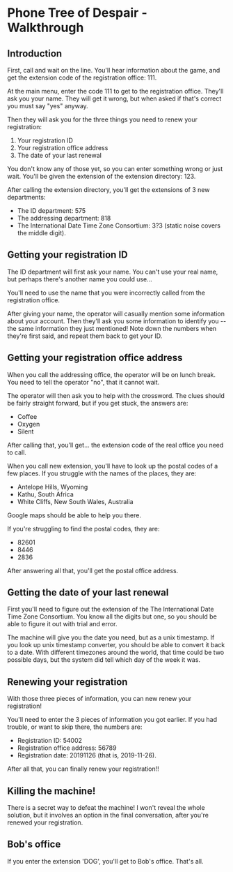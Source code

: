 # Phone Tree of Despair - Walkthrough

## Introduction

First, call and wait on the line. You'll hear information about the game, and get the extension code of the registration office: 111.

At the main menu, enter the code 111 to get to the registration office. They'll ask you your name. They will get it wrong, but when asked if that's correct you must say "yes" anyway.

Then they will ask you for the three things you need to renew your registration:

1. Your registration ID
2. Your registration office address
3. The date of your last renewal

You don't know any of those yet, so you can enter something wrong or just wait. You'll be given the extension of the extension directory: 123.

After calling the extension directory, you'll get the extensions of 3 new departments:

- The ID department: 575
- The addressing department: 818
- The International Date Time Zone Consortium: 3?3 (static noise covers the middle digit).

## Getting your registration ID

The ID department will first ask your name. You can't use your real name, but perhaps there's another name you could use...

You'll need to use the name that you were incorrectly called from the registration office.

After giving your name, the operator will casually mention some information about your account. Then they'll ask you some information to identify you -- the same information they just mentioned! Note down the numbers when they're first said, and repeat them back to get your ID.

## Getting your registration office address

When you call the addressing office, the operator will be on lunch break. You need to tell the operator "no", that it cannot wait.

The operator will then ask you to help with the crossword. The clues should be fairly straight forward, but if you get stuck, the answers are:

- Coffee
- Oxygen
- Silent

After calling that, you'll get... the extension code of the real office you need to call.

When you call new extension, you'll have to look up the postal codes of a few places. If you struggle with the names of the places, they are:

- Antelope Hills, Wyoming
- Kathu, South Africa
- White Cliffs, New South Wales, Australia

Google maps should be able to help you there.

If you're struggling to find the postal codes, they are:

- 82601
- 8446
- 2836

After answering all that, you'll get the postal office address.

## Getting the date of your last renewal

First you'll need to figure out the extension of the The International Date Time Zone Consortium. You know all the digits but one, so you should be able to figure it out with trial and error.

The machine will give you the date you need, but as a unix timestamp. If you look up unix timestamp converter, you should be able to convert it back to a date. With different timezones around the world, that time could be two possible days, but the system did tell which day of the week it was.

## Renewing your registration

With those three pieces of information, you can new renew your registration!

You'll need to enter the 3 pieces of information you got earlier. If you had trouble, or want to skip there, the numbers are:

- Registration ID: 54002
- Registration office address: 56789
- Registration date: 20191126 (that is, 2019-11-26).

After all that, you can finally renew your registration!!

## Killing the machine!

There is a secret way to defeat the machine! I won't reveal the whole solution, but it involves an option in the final conversation, after you're renewed your registration.

## Bob's office

If you enter the extension 'DOG', you'll get to Bob's office. That's all.
